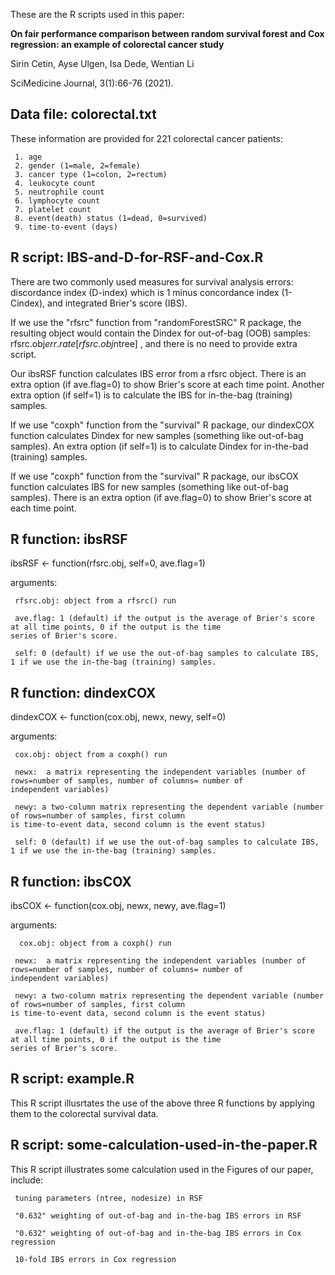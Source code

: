 
These are the R scripts used in this paper:

**On fair performance comparison between random survival forest and Cox regression: an example of colorectal cancer study**

Sirin Cetin, Ayse Ulgen, Isa Dede, Wentian Li

SciMedicine Journal, 3(1):66-76 (2021).

Data file: colorectal.txt
-------------------------

These information are provided for 221 colorectal cancer patients:

```
 1. age
 2. gender (1=male, 2=female)
 3. cancer type (1=colon, 2=rectum)
 4. leukocyte count
 5. neutrophile count
 6. lymphocyte count
 7. platelet count
 8. event(death) status (1=dead, 0=survived)
 9. time-to-event (days)
```

R script: IBS-and-D-for-RSF-and-Cox.R
-------------------------------------

There are two commonly used measures for survival analysis errors: discordance
index (D-index) which is 1 minus concordance index (1-Cindex), and integrated
Brier's score (IBS). 

If we use the "rfsrc" function from "randomForestSRC" R package, the resulting object would
contain the Dindex for out-of-bag (OOB) samples: rfsrc.obj$err.rate[rfsrc.obj$ntree] ,
and there is no need to provide extra script.

Our ibsRSF function calculates IBS error from a rfsrc object. There is an extra option (if
ave.flag=0) to show Brier's score at each time point. Another extra option (if self=1) is
to calculate the IBS for in-the-bag (training) samples.

If we use "coxph" function from the "survival" R package, our dindexCOX function calculates
Dindex for new samples (something like out-of-bag samples). An extra option (if self=1)
is to calculate Dindex for in-the-bad (training) samples. 

If we use "coxph" function from the "survival" R package, our ibsCOX function calculates
IBS for new samples (something like out-of-bag samples). There is an extra option (if
ave.flag=0) to show Brier's score at each time point. 

R function: ibsRSF
------------------

ibsRSF \<- function(rfsrc.obj, self=0, ave.flag=1)

arguments:

```
 rfsrc.obj: object from a rfsrc() run

 ave.flag: 1 (default) if the output is the average of Brier's score at all time points, 0 if the output is the time
series of Brier's score.

 self: 0 (default) if we use the out-of-bag samples to calculate IBS, 1 if we use the in-the-bag (training) samples.
```

R function: dindexCOX
---------------------

dindexCOX \<- function(cox.obj, newx, newy, self=0)

arguments:

```
 cox.obj: object from a coxph() run

 newx:  a matrix representing the independent variables (number of rows=number of samples, number of columns= number of
independent variables)

 newy: a two-column matrix representing the dependent variable (number of rows=number of samples, first column
is time-to-event data, second column is the event status)

 self: 0 (default) if we use the out-of-bag samples to calculate IBS, 1 if we use the in-the-bag (training) samples.
```


## R function: ibsCOX


ibsCOX \<- function(cox.obj, newx, newy, ave.flag=1)

arguments:

```
  cox.obj: object from a coxph() run

 newx:  a matrix representing the independent variables (number of rows=number of samples, number of columns= number of
independent variables)

 newy: a two-column matrix representing the dependent variable (number of rows=number of samples, first column
is time-to-event data, second column is the event status)

 ave.flag: 1 (default) if the output is the average of Brier's score at all time points, 0 if the output is the time
series of Brier's score.
```


## R script: example.R
 

This R script illusrtates the use of the above three R functions by applying them to the colorectal survival data.


## R script: some-calculation-used-in-the-paper.R


This R script illustrates some calculation used in the Figures of our paper, include:

```
 tuning parameters (ntree, nodesize) in RSF

 "0.632" weighting of out-of-bag and in-the-bag IBS errors in RSF

 "0.632" weighting of out-of-bag and in-the-bag IBS errors in Cox regression

 10-fold IBS errors in Cox regression
```


